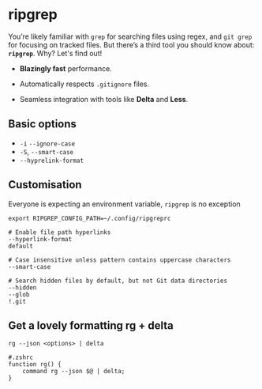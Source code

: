 # ripgrep

You’re likely familiar with `grep` for searching files using regex, and `git grep` for focusing on tracked files. But there’s a third tool you should know about: **`ripgrep`**. Why? Let's find out! 

- **Blazingly fast** performance.

- Automatically respects `.gitignore` files.

- Seamless integration with tools like **Delta** and **Less**.

## Basic options

- `-i` `--ignore-case`
- `-S`, `--smart-case`
- `--hyprelink-format`

## Customisation

Everyone is expecting an environment variable, `ripgrep` is no exception

`export RIPGREP_CONFIG_PATH=~/.config/ripgreprc`

```shell
# Enable file path hyperlinks
--hyperlink-format
default

# Case insensitive unless pattern contains uppercase characters
--smart-case

# Search hidden files by default, but not Git data directories
--hidden
--glob
!.git
```

## Get a lovely formatting rg + delta

```shell
rg --json <options> | delta
```

```
#.zshrc
function rg() {
	command rg --json $@ | delta;
}
```